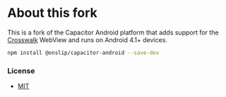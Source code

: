 # About this fork

This is a fork of the Capacitor Android platform that adds support for the [Crosswalk](https://01.org/crosswalk-project)
WebView and runs on Android 4.1+ devices.

```sh
npm install @onslip/capacitor-android --save-dev
```

### License

* [MIT](https://github.com/ionic-team/capacitor/blob/master/LICENSE)

